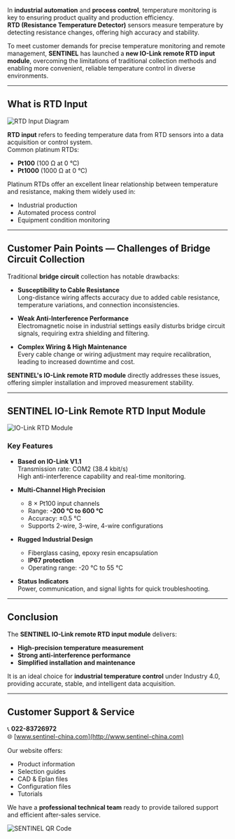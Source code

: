 In **industrial automation** and **process control**, temperature monitoring is key to ensuring product quality and production efficiency.  
**RTD (Resistance Temperature Detector)** sensors measure temperature by detecting resistance changes, offering high accuracy and stability.  

To meet customer demands for precise temperature monitoring and remote management, **SENTINEL** has launched a **new IO-Link remote RTD input module**, overcoming the limitations of traditional collection methods and enabling more convenient, reliable temperature control in diverse environments.

---

## What is RTD Input

![RTD Input Diagram](http://image.sentinel-china.com/202411011146221.png)

**RTD input** refers to feeding temperature data from RTD sensors into a data acquisition or control system.  
Common platinum RTDs:
- **Pt100** (100 Ω at 0 °C)
- **Pt1000** (1000 Ω at 0 °C)

Platinum RTDs offer an excellent linear relationship between temperature and resistance, making them widely used in:
- Industrial production
- Automated process control
- Equipment condition monitoring

---

## Customer Pain Points — Challenges of Bridge Circuit Collection

Traditional **bridge circuit** collection has notable drawbacks:

- **Susceptibility to Cable Resistance**  
  Long-distance wiring affects accuracy due to added cable resistance, temperature variations, and connection inconsistencies.

- **Weak Anti-Interference Performance**  
  Electromagnetic noise in industrial settings easily disturbs bridge circuit signals, requiring extra shielding and filtering.

- **Complex Wiring & High Maintenance**  
  Every cable change or wiring adjustment may require recalibration, leading to increased downtime and cost.

**SENTINEL's IO-Link remote RTD module** directly addresses these issues, offering simpler installation and improved measurement stability.

---

## SENTINEL IO-Link Remote RTD Input Module

![IO-Link RTD Module](http://image.sentinel-china.com/202411010928561.png)

### Key Features

- **Based on IO-Link V1.1**  
  Transmission rate: COM2 (38.4 kbit/s)  
  High anti-interference capability and real-time monitoring.

- **Multi-Channel High Precision**  
  - 8 × Pt100 input channels  
  - Range: **-200 °C to 600 °C**  
  - Accuracy: ±0.5 °C  
  - Supports 2-wire, 3-wire, 4-wire configurations

- **Rugged Industrial Design**  
  - Fiberglass casing, epoxy resin encapsulation  
  - **IP67 protection**  
  - Operating range: -20 °C to 55 °C

- **Status Indicators**  
  Power, communication, and signal lights for quick troubleshooting.

---

## Conclusion

The **SENTINEL IO-Link remote RTD input module** delivers:
- **High-precision temperature measurement**
- **Strong anti-interference performance**
- **Simplified installation and maintenance**

It is an ideal choice for **industrial temperature control** under Industry 4.0, providing accurate, stable, and intelligent data acquisition.

---

## Customer Support & Service

📞 **022-83726972**  
🌐 [www.sentinel-china.com](http://www.sentinel-china.com)

Our website offers:
- Product information
- Selection guides
- CAD & Eplan files
- Configuration files
- Tutorials

We have a **professional technical team** ready to provide tailored support and efficient after-sales service.

![SENTINEL QR Code](https://image.sentinel-china.com/2024-08-24-%E5%AE%98%E6%96%B9%E4%BA%8C%E7%BB%B4%E7%A0%81%E5%90%88%E9%9B%86.png)

